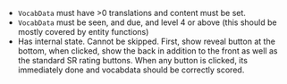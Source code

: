 - `VocabData` must have >0 translations and content must be set.
- `VocabData` must be seen, and due, and level 4 or above (this should be mostly covered by entity functions)
- Has internal state. Cannot be skipped. First, show reveal button at the bottom, when clicked, show the back in addition to the front as well as the standard SR rating buttons. When any button is clicked, its immediately done and vocabdata should be correctly scored.